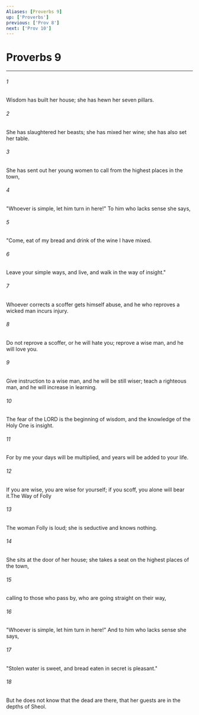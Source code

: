 ```yaml
---
Aliases: [Proverbs 9]
up: ['Proverbs']
previous: ['Prov 8']
next: ['Prov 10']
---
```

# Proverbs 9
***



###### 1 
Wisdom has built her house; she has hewn her seven pillars. 

###### 2 
She has slaughtered her beasts; she has mixed her wine; she has also set her table. 

###### 3 
She has sent out her young women to call from the highest places in the town, 

###### 4 
"Whoever is simple, let him turn in here!" To him who lacks sense she says, 

###### 5 
"Come, eat of my bread and drink of the wine I have mixed. 

###### 6 
Leave your simple ways, and live, and walk in the way of insight." 

###### 7 
Whoever corrects a scoffer gets himself abuse, and he who reproves a wicked man incurs injury. 

###### 8 
Do not reprove a scoffer, or he will hate you; reprove a wise man, and he will love you. 

###### 9 
Give instruction to a wise man, and he will be still wiser; teach a righteous man, and he will increase in learning. 

###### 10 
The fear of the LORD is the beginning of wisdom, and the knowledge of the Holy One is insight. 

###### 11 
For by me your days will be multiplied, and years will be added to your life. 

###### 12 
If you are wise, you are wise for yourself; if you scoff, you alone will bear it.The Way of Folly 

###### 13 
The woman Folly is loud; she is seductive and knows nothing. 

###### 14 
She sits at the door of her house; she takes a seat on the highest places of the town, 

###### 15 
calling to those who pass by, who are going straight on their way, 

###### 16 
"Whoever is simple, let him turn in here!" And to him who lacks sense she says, 

###### 17 
"Stolen water is sweet, and bread eaten in secret is pleasant." 

###### 18 
But he does not know that the dead are there, that her guests are in the depths of Sheol.
